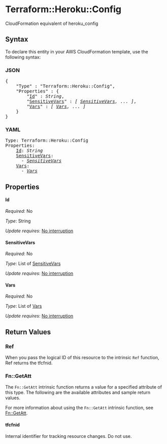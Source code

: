 # Terraform::Heroku::Config

CloudFormation equivalent of heroku_config

## Syntax

To declare this entity in your AWS CloudFormation template, use the following syntax:

### JSON

<pre>
{
    "Type" : "Terraform::Heroku::Config",
    "Properties" : {
        "<a href="#id" title="Id">Id</a>" : <i>String</i>,
        "<a href="#sensitivevars" title="SensitiveVars">SensitiveVars</a>" : <i>[ <a href="sensitivevars.md">SensitiveVars</a>, ... ]</i>,
        "<a href="#vars" title="Vars">Vars</a>" : <i>[ <a href="vars.md">Vars</a>, ... ]</i>
    }
}
</pre>

### YAML

<pre>
Type: Terraform::Heroku::Config
Properties:
    <a href="#id" title="Id">Id</a>: <i>String</i>
    <a href="#sensitivevars" title="SensitiveVars">SensitiveVars</a>: <i>
      - <a href="sensitivevars.md">SensitiveVars</a></i>
    <a href="#vars" title="Vars">Vars</a>: <i>
      - <a href="vars.md">Vars</a></i>
</pre>

## Properties

#### Id

_Required_: No

_Type_: String

_Update requires_: [No interruption](https://docs.aws.amazon.com/AWSCloudFormation/latest/UserGuide/using-cfn-updating-stacks-update-behaviors.html#update-no-interrupt)

#### SensitiveVars

_Required_: No

_Type_: List of <a href="sensitivevars.md">SensitiveVars</a>

_Update requires_: [No interruption](https://docs.aws.amazon.com/AWSCloudFormation/latest/UserGuide/using-cfn-updating-stacks-update-behaviors.html#update-no-interrupt)

#### Vars

_Required_: No

_Type_: List of <a href="vars.md">Vars</a>

_Update requires_: [No interruption](https://docs.aws.amazon.com/AWSCloudFormation/latest/UserGuide/using-cfn-updating-stacks-update-behaviors.html#update-no-interrupt)

## Return Values

### Ref

When you pass the logical ID of this resource to the intrinsic `Ref` function, Ref returns the tfcfnid.

### Fn::GetAtt

The `Fn::GetAtt` intrinsic function returns a value for a specified attribute of this type. The following are the available attributes and sample return values.

For more information about using the `Fn::GetAtt` intrinsic function, see [Fn::GetAtt](https://docs.aws.amazon.com/AWSCloudFormation/latest/UserGuide/intrinsic-function-reference-getatt.html).

#### tfcfnid

Internal identifier for tracking resource changes. Do not use.

